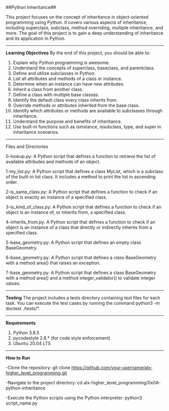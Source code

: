 ##Python Inheritance##

This project focuses on the concept of inheritance in object-oriented programming using Python. It covers various aspects of inheritance, including superclass, subclass, method overriding, multiple inheritance, and more. The goal of this project is to gain a deep understanding of inheritance and its application in Python.
***
**Learning Objectives**
By the end of this project, you should be able to:

1. Explain why Python programming is awesome.
2. Understand the concepts of superclass, baseclass, and parentclass.
3. Define and utilize subclasses in Python.
4. List all attributes and methods of a class or instance.
5. Determine when an instance can have new attributes.
6. Inherit a class from another class.
7. Define a class with multiple base classes.
8. Identify the default class every class inherits from.
9. Override methods or attributes inherited from the base class.
10. Identify which attributes or methods are available to subclasses through inheritance.
11. Understand the purpose and benefits of inheritance.
12. Use built-in functions such as isinstance, issubclass, type, and super in inheritance scenarios.

***
Files and Directories

0-lookup.py: A Python script that defines a function to retrieve the list of available attributes and methods of an object.

1-my_list.py: A Python script that defines a class MyList, which is a subclass of the built-in list class. It includes a method to print the list in ascending order.

2-is_same_class.py: A Python script that defines a function to check if an object is exactly an instance of a specified class.

3-is_kind_of_class.py: A Python script that defines a function to check if an object is an instance of, or inherits from, a specified class.

4-inherits_from.py: A Python script that defines a function to check if an object is an instance of a class that directly or indirectly inherits from a specified class.

5-base_geometry.py: A Python script that defines an empty class BaseGeometry.

6-base_geometry.py: A Python script that defines a class BaseGeometry with a method area() that raises an exception.

7-base_geometry.py: A Python script that defines a class BaseGeometry with a method area() and a method integer_validator() to validate integer values.

***
**Testing**
The project includes a tests directory containing text files for each task. You can execute the test cases by running the command python3 -m doctest ./tests/*.

***
**Requirements**
1. Python 3.8.5
2. pycodestyle 2.8.* (for code style enforcement)
3. Ubuntu 20.04 LTS
***

**How to Run**

-Clone the repository: git clone https://github.com/your-username/alx-higher_level_programming.git

-Navigate to the project directory: cd alx-higher_level_programming/0x0A-python-inheritance

-Execute the Python scripts using the Python interpreter: python3 script_name.py
